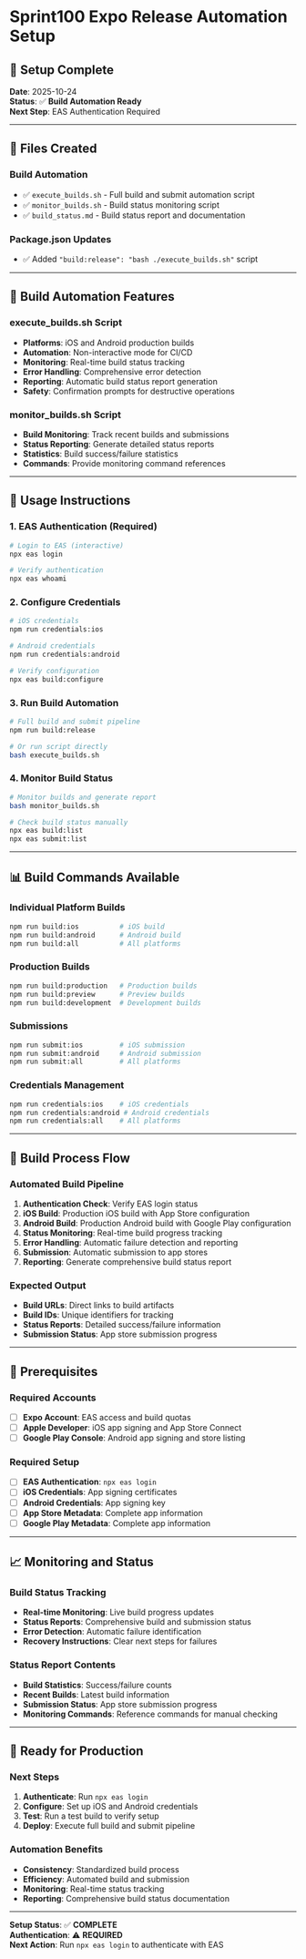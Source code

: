 # Sprint100 Expo Release Automation Setup

## 🚀 **Setup Complete**

**Date**: 2025-10-24  
**Status**: ✅ **Build Automation Ready**  
**Next Step**: EAS Authentication Required

---

## 📁 **Files Created**

### **Build Automation**
- ✅ `execute_builds.sh` - Full build and submit automation script
- ✅ `monitor_builds.sh` - Build status monitoring script
- ✅ `build_status.md` - Build status report and documentation

### **Package.json Updates**
- ✅ Added `"build:release": "bash ./execute_builds.sh"` script

---

## 🎯 **Build Automation Features**

### **execute_builds.sh Script**
- **Platforms**: iOS and Android production builds
- **Automation**: Non-interactive mode for CI/CD
- **Monitoring**: Real-time build status tracking
- **Error Handling**: Comprehensive error detection
- **Reporting**: Automatic build status report generation
- **Safety**: Confirmation prompts for destructive operations

### **monitor_builds.sh Script**
- **Build Monitoring**: Track recent builds and submissions
- **Status Reporting**: Generate detailed status reports
- **Statistics**: Build success/failure statistics
- **Commands**: Provide monitoring command references

---

## 🔧 **Usage Instructions**

### **1. EAS Authentication (Required)**
```bash
# Login to EAS (interactive)
npx eas login

# Verify authentication
npx eas whoami
```

### **2. Configure Credentials**
```bash
# iOS credentials
npm run credentials:ios

# Android credentials
npm run credentials:android

# Verify configuration
npx eas build:configure
```

### **3. Run Build Automation**
```bash
# Full build and submit pipeline
npm run build:release

# Or run script directly
bash execute_builds.sh
```

### **4. Monitor Build Status**
```bash
# Monitor builds and generate report
bash monitor_builds.sh

# Check build status manually
npx eas build:list
npx eas submit:list
```

---

## 📊 **Build Commands Available**

### **Individual Platform Builds**
```bash
npm run build:ios          # iOS build
npm run build:android      # Android build
npm run build:all          # All platforms
```

### **Production Builds**
```bash
npm run build:production   # Production builds
npm run build:preview      # Preview builds
npm run build:development  # Development builds
```

### **Submissions**
```bash
npm run submit:ios         # iOS submission
npm run submit:android     # Android submission
npm run submit:all         # All platforms
```

### **Credentials Management**
```bash
npm run credentials:ios    # iOS credentials
npm run credentials:android # Android credentials
npm run credentials:all    # All platforms
```

---

## 🎯 **Build Process Flow**

### **Automated Build Pipeline**
1. **Authentication Check**: Verify EAS login status
2. **iOS Build**: Production iOS build with App Store configuration
3. **Android Build**: Production Android build with Google Play configuration
4. **Status Monitoring**: Real-time build progress tracking
5. **Error Handling**: Automatic failure detection and reporting
6. **Submission**: Automatic submission to app stores
7. **Reporting**: Generate comprehensive build status report

### **Expected Output**
- **Build URLs**: Direct links to build artifacts
- **Build IDs**: Unique identifiers for tracking
- **Status Reports**: Detailed success/failure information
- **Submission Status**: App store submission progress

---

## 🚨 **Prerequisites**

### **Required Accounts**
- [ ] **Expo Account**: EAS access and build quotas
- [ ] **Apple Developer**: iOS app signing and App Store Connect
- [ ] **Google Play Console**: Android app signing and store listing

### **Required Setup**
- [ ] **EAS Authentication**: `npx eas login`
- [ ] **iOS Credentials**: App signing certificates
- [ ] **Android Credentials**: App signing key
- [ ] **App Store Metadata**: Complete app information
- [ ] **Google Play Metadata**: Complete app information

---

## 📈 **Monitoring and Status**

### **Build Status Tracking**
- **Real-time Monitoring**: Live build progress updates
- **Status Reports**: Comprehensive build and submission status
- **Error Detection**: Automatic failure identification
- **Recovery Instructions**: Clear next steps for failures

### **Status Report Contents**
- **Build Statistics**: Success/failure counts
- **Recent Builds**: Latest build information
- **Submission Status**: App store submission progress
- **Monitoring Commands**: Reference commands for manual checking

---

## 🎉 **Ready for Production**

### **Next Steps**
1. **Authenticate**: Run `npx eas login`
2. **Configure**: Set up iOS and Android credentials
3. **Test**: Run a test build to verify setup
4. **Deploy**: Execute full build and submit pipeline

### **Automation Benefits**
- **Consistency**: Standardized build process
- **Efficiency**: Automated build and submission
- **Monitoring**: Real-time status tracking
- **Reporting**: Comprehensive build status documentation

---

**Setup Status**: ✅ **COMPLETE**  
**Authentication**: ⚠️ **REQUIRED**  
**Next Action**: Run `npx eas login` to authenticate with EAS
